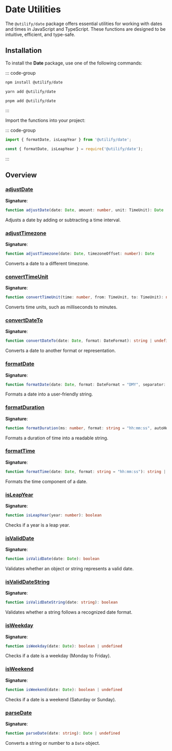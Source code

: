 # Date Utilities <Badge type="tip" text="1.0.0" />

The `@utilify/date` package offers essential utilities for working with dates and times in JavaScript and TypeScript. These functions are designed to be intuitive, efficient, and type-safe.

## Installation

To install the **Date** package, use one of the following commands:

::: code-group

```bash [npm]
npm install @utilify/date
```

```bash [yarn]
yarn add @utilify/date
```

```bash [pnpm]
pnpm add @utilify/date
```

:::

Import the functions into your project:

::: code-group

```typescript [esm]
import { formatDate, isLeapYear } from '@utilify/date';
```

```javascript [cjs]
const { formatDate, isLeapYear } = require('@utilify/date');
```

:::

## Overview

### [adjustDate](./adjustDate.md)
**Signature**:
```typescript
function adjustDate(date: Date, amount: number, unit: TimeUnit): Date
```
Adjusts a date by adding or subtracting a time interval.

### [adjustTimezone](./adjustTimezone.md)
**Signature**:
```typescript
function adjustTimezone(date: Date, timezoneOffset: number): Date
```
Converts a date to a different timezone.

### [convertTimeUnit](./convertTimeUnit.md)
**Signature**:
```typescript
function convertTimeUnit(time: number, from: TimeUnit, to: TimeUnit): number
```
Converts time units, such as milliseconds to minutes.

### [convertDateTo](./convertDateTo.md)
**Signature**:
```typescript
function convertDateTo(date: Date, format: DateFormat): string | undefined
```
Converts a date to another format or representation.

### [formatDate](./formatDate.md)
**Signature**:
```typescript
function formatDate(date: Date, format: DateFormat = "DMY", separator: string = "/"): string | undefined
```
Formats a date into a user-friendly string.

### [formatDuration](./formatDuration.md)
**Signature**:
```typescript
function formatDuration(ms: number, format: string = "hh:mm:ss", autoHour: boolean = true): string
```
Formats a duration of time into a readable string.

### [formatTime](./formatTime.md)
**Signature**:
```typescript
function formatTime(date: Date, format: string = "hh:mm:ss"): string | undefined
```
Formats the time component of a date.

### [isLeapYear](./isLeapYear.md)
**Signature**:
```typescript
function isLeapYear(year: number): boolean
```
Checks if a year is a leap year.

### [isValidDate](./isValidDate.md)
**Signature**:
```typescript
function isValidDate(date: Date): boolean
```
Validates whether an object or string represents a valid date.

### [isValidDateString](./isValidDateString.md)
**Signature**:
```typescript
function isValidDateString(date: string): boolean
```
Validates whether a string follows a recognized date format.

### [isWeekday](./isWeekday.md)
**Signature**:
```typescript
function isWeekday(date: Date): boolean | undefined
```
Checks if a date is a weekday (Monday to Friday).

### [isWeekend](./isWeekend.md)
**Signature**:
```typescript
function isWeekend(date: Date): boolean | undefined
```
Checks if a date is a weekend (Saturday or Sunday).

### [parseDate](./parseDate.md)
**Signature**:
```typescript
function parseDate(date: string): Date | undefined
```
Converts a string or number to a `Date` object.